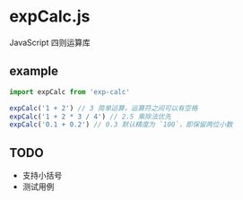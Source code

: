 # expCalc.js

JavaScript 四则运算库

## example

```ts
import expCalc from 'exp-calc'

expCalc('1 + 2') // 3 简单运算，运算符之间可以有空格
expCalc('1 + 2 * 3 / 4') // 2.5 乘除法优先
expCalc('0.1 + 0.2') // 0.3 默认精度为 `100`，即保留两位小数
```

## TODO

- 支持小括号
- 测试用例
